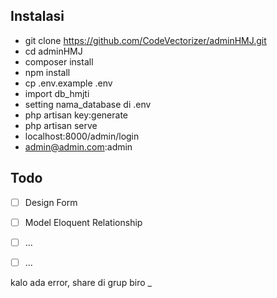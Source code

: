 ## Instalasi
- git clone https://github.com/CodeVectorizer/adminHMJ.git
- cd adminHMJ
- composer install
- npm install
- cp .env.example .env
- import db_hmjti 
- setting nama_database di .env
- php artisan key:generate
- php artisan serve
- localhost:8000/admin/login
- admin@admin.com:admin


## Todo
- [ ] Design Form
- [ ] Model Eloquent Relationship
- [ ] ...
- [ ] ...



kalo ada error, share di grup biro _
